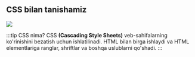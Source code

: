 ## CSS bilan tanishamiz

<img src="/images/css_logo.png">

:::tip CSS nima?
CSS <b>(Cascading Style Sheets)</b> veb-sahifalarning ko'rinishini bezatish uchun ishlatilinadi. HTML bilan birga ishlaydi va HTML elementlariga ranglar, shriftlar va boshqa uslublarni qo'shadi.
:::